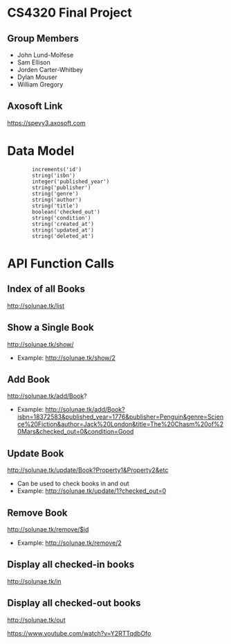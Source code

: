 # CS4320 Final Project
## Group Members
* John Lund-Molfese
* Sam Ellison
* Jorden Carter-Whitbey
* Dylan Mouser
* William Gregory
## Axosoft Link
https://spevy3.axosoft.com

# Data Model
            increments('id')
            string('isbn')
            integer('published_year')
            string('publisher')
            string('genre')
            string('author')
            string('title')
            boolean('checked_out')
            string('condition')
            string('created_at')
            string('updated_at')
            string('deleted_at')
# API Function Calls

## Index of all Books
http://solunae.tk/list
## Show a Single Book
http://solunae.tk/show/
* Example: http://solunae.tk/show/2
## Add Book
http://solunae.tk/add/Book?
* Example: http://solunae.tk/add/Book?isbn=18372583&published_year=1776&publisher=Penguin&genre=Science%20Fiction&author=Jack%20London&title=The%20Chasm%20of%20Mars&checked_out=0&condition=Good
## Update Book
http://solunae.tk/update/Book?Property1&Property2&etc
* Can be used to check books in and out
* Example: http://solunae.tk/update/1?checked_out=0

## Remove Book
http://solunae.tk/remove/$id
* Example: http://solunae.tk/remove/2
## Display all checked-in books
http://solunae.tk/in
## Display all checked-out books
http://solunae.tk/out

https://www.youtube.com/watch?v=Y2RTTqdbOfo
